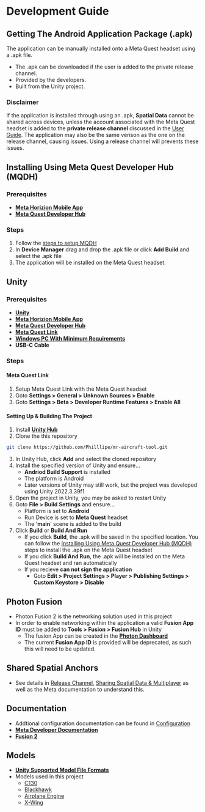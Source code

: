 # Development Guide

## Getting The Android Application Package (.apk)

The application can be manually installed onto a Meta Quest headset using a .apk file.

- The .apk can be downloaded if the user is added to the private release channel.
- Provided by the developers.
- Built from the Unity project.

### Disclaimer

If the application is installed through using an .apk, **Spatial Data** cannot be shared across devices, unless the account associated with the Meta Quest headset is added to the **private release channel** discussed in the [User Guide](./User%20Guide.md). The application may also be the same verison as the one on the release channel, causing issues. Using a release channel will prevents these issues.

## Installing Using Meta Quest Developer Hub (MQDH)

### Prerequisites

- [**Meta Horizion Mobile App**](https://horizon.meta.com/)
- [**Meta Quest Developer Hub**](https://developers.meta.com/horizon/documentation/unity/ts-odh/)

### Steps

1. Follow the [steps to setup MQDH](https://developers.meta.com/horizon/documentation/unity/unity-quickstart-mqdh)
2. In **Device Manager** drag and drop the .apk file or click **Add Build** and select the .apk file
3. The application will be installed on the Meta Quest headset.

## Unity

### Prerequisites

- [**Unity**](https://unity.com/)
- [**Meta Horizion Mobile App**](https://horizon.meta.com/)
- [**Meta Quest Developer Hub**](https://developers.meta.com/horizon/documentation/unity/ts-odh/)
- [**Meta Quest Link**](https://www.meta.com/au/quest/setup/)
- [**Windows PC With Minimum Requirements**](https://www.meta.com/en-gb/help/quest/articles/headsets-and-accessories/oculus-link/requirements-quest-link/)
- **USB-C Cable**

### Steps

#### Meta Quest Link

1. Setup Meta Quest Link with the Meta Quest headset
2. Goto **Settings > General > Unknown Sources > Enable**
3. Goto **Settings > Beta > Developer Runtime Features > Enable All**

#### Setting Up & Building The Project

1. Install [**Unity Hub**](https://unity.com/download)
2. Clone the this repository

```bash
git clone https://github.com/Philllipe/mr-aircraft-tool.git
```

3. In Unity Hub, click **Add** and select the cloned repository
4. Install the specified version of Unity and ensure...
   - **Andriod Build Support** is installed
   - The platform is Android
   - Later versions of Unity may still work, but the project was developed using Unity 2022.3.39f1
5. Open the project in Unity, you may be asked to restart Unity
6. Goto **File > Build Settings** and ensure...
   - Platform is set to **Android**
   - Run Device is set to **Meta Quest** headset
   - The '**main**' scene is added to the build
7. Click **Build** or **Build And Run**
   - If you click **Build**, the .apk will be saved in the specified location. You can follow the [Installing Using Meta Quest Developer Hub (MQDH)](#installing-using-meta-quest-developer-hub-mqdh) steps to install the .apk on the Meta Quest headset
   - If you click **Build And Run**, the .apk will be installed on the Meta Quest headset and ran automatically
   - If you recieve **can not sign the application**
     - Goto **Edit > Project Settings > Player > Publishing Settings > Custom Keystore > Disable**

## Photon Fusion

- Photon Fusion 2 is the networking solution used in this project
- In order to enable networking within the application a valid **Fusion App ID** must be added to **Tools > Fusion > Fusion Hub** in Unity
  - The fusion App can be created in the [**Photon Dashboard**](https://dashboard.photonengine.com/)
  - The current **Fusion App ID** is provided will be deprecated, as such this will need to be updated.

## Shared Spatial Anchors

- See details in [Release Channel](./User%20Guide.md), [Sharing Spatial Data & Multiplayer](../README.md#sharing-spatial-data--multiplayer) as well as the Meta documentation to understand this.

## Documentation

- Addtional configuration documentation can be found in [Configuration](./Configuration.md)
- [**Meta Developer Documentation**](https://developers.meta.com/horizon/documentation/unity)
- [**Fusion 2**](https://doc.photonengine.com/fusion/current/fusion-intro)

## Models

- [**Unity Supported Model File Formats**](https://docs.unity3d.com/Manual/3D-formats.html)
- Models used in this project
  - [C130](https://sketchfab.com/3d-models/fab-2471-c-130-hercules-free-f5fae27c4270472fac399055699facb4)
  - [Blackhawk](https://sketchfab.com/3d-models/uh-60-blackhawk-16b7614eb6c741d096641bb89a043bfb)
  - [Airplane Engine](https://sketchfab.com/3d-models/airplane-engine-bb658020350e461aa8d915bc58cd6ef9)
  - [X-Wing](https://sketchfab.com/3d-models/x-wing-a185c8bb6e9d43e4b597b856b176d768)
